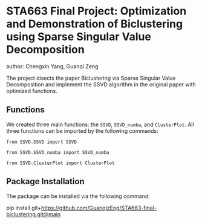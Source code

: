 # STA663 Final Project: Optimization and Demonstration of Biclustering using Sparse Singular Value Decomposition

author: Chengxin Yang, Guanqi Zeng

The project disects the paper Biclustering via Sparse Singular Value Decomposition and implement the SSVD algorithm in the original paper with optimized functions.

## Functions 

We created three main functions: the `SSVD`, `SSVD_numba`, and `ClusterPlot`. All three functions can be imported by the following commands:

`from SSVD.SSVD import SSVD`

`from SSVD.SSVD_numba import SSVD_numba`

 `from SSVD.ClusterPlot import ClusterPlot`

## Package Installation
The package can be installed via the following command:

pip install git+https://github.com/GuanqizEng/STA663-final-biclustering.git@main
